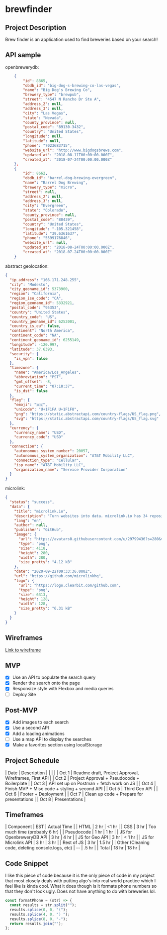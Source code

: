 # brewfinder

## Project Description

Brew finder is an application used to find breweries based on your search!

## API sample

openbrewerydb:

```json
    {
        "id": 8865,
        "obdb_id": "big-dog-s-brewing-co-las-vegas",
        "name": "Big Dog's Brewing Co",
        "brewery_type": "brewpub",
        "street": "4547 N Rancho Dr Ste A",
        "address_2": null,
        "address_3": null,
        "city": "Las Vegas",
        "state": "Nevada",
        "county_province": null,
        "postal_code": "89130-3432",
        "country": "United States",
        "longitude": null,
        "latitude": null,
        "phone": "7023683715",
        "website_url": "http://www.bigdogsbrews.com",
        "updated_at": "2018-08-11T00:00:00.000Z",
        "created_at": "2018-07-24T00:00:00.000Z"
    },
    {
        "id": 8662,
        "obdb_id": "barrel-dog-brewing-evergreen",
        "name": "Barrel Dog Brewing",
        "brewery_type": "micro",
        "street": null,
        "address_2": null,
        "address_3": null,
        "city": "Evergreen",
        "state": "Colorado",
        "county_province": null,
        "postal_code": "80439",
        "country": "United States",
        "longitude": "-105.321458",
        "latitude": "39.6361637",
        "phone": "5599176846",
        "website_url": null,
        "updated_at": "2018-08-24T00:00:00.000Z",
        "created_at": "2018-07-24T00:00:00.000Z"
    }
```

abstract geolocation:

```json
{
  "ip_address": "166.171.248.255",
  "city": "Modesto",
  "city_geoname_id": 5373900,
  "region": "California",
  "region_iso_code": "CA",
  "region_geoname_id": 5332921,
  "postal_code": "95353",
  "country": "United States",
  "country_code": "US",
  "country_geoname_id": 6252001,
  "country_is_eu": false,
  "continent": "North America",
  "continent_code": "NA",
  "continent_geoname_id": 6255149,
  "longitude": -120.997,
  "latitude": 37.6393,
  "security": {
    "is_vpn": false
  },
  "timezone": {
    "name": "America/Los_Angeles",
    "abbreviation": "PST",
    "gmt_offset": -8,
    "current_time": "07:10:37",
    "is_dst": false
  },
  "flag": {
    "emoji": "🇺🇸",
    "unicode": "U+1F1FA U+1F1F8",
    "png": "https://static.abstractapi.com/country-flags/US_flag.png",
    "svg": "https://static.abstractapi.com/country-flags/US_flag.svg"
  },
  "currency": {
    "currency_name": "USD",
    "currency_code": "USD"
  },
  "connection": {
    "autonomous_system_number": 20057,
    "autonomous_system_organization": "AT&T Mobility LLC",
    "connection_type": "Cellular",
    "isp_name": "AT&T Mobility LLC",
    "organization_name": "Service Provider Corporation"
  }
}
```

microlink:

```json
{
  "status": "success",
  "data": {
    "title": "microlink.io",
    "description": "Turn websites into data. microlink.io has 34 repositories available. Follow their code on GitHub.",
    "lang": "en",
    "author": null,
    "publisher": "GitHub",
    "image": {
      "url": "https://avatars0.githubusercontent.com/u/29799436?s=280&v=4",
      "type": "png",
      "size": 4118,
      "height": 280,
      "width": 280,
      "size_pretty": "4.12 kB"
    },
    "date": "2020-09-22T09:33:36.000Z",
    "url": "https://github.com/microlinkhq",
    "logo": {
      "url": "https://logo.clearbit.com/github.com",
      "type": "png",
      "size": 6313,
      "height": 128,
      "width": 128,
      "size_pretty": "6.31 kB"
    }
  }
}
```

## Wireframes

[Link to wireframe](https://whimsical.com/brew-maps-Jr1K564XSfDG8kh8ktuYPt)

## MVP

- [x] Use an API to populate the search query
- [x] Render the search onto the page
- [x] Responsize style with Flexbox and media queries
- [ ] Deploy Site

## Post-MVP

- [x] Add images to each search
- [x] Use a second API
- [x] Add a loading animations
- [ ] Use a map API to display the searches
- [x] Make a favorites section using localStorage

## Project Schedule

| Date | Description |
| | |
| Oct 1 | Readme draft, Project Approval, Wireframes, First API |
| Oct 2 | Project Approval + Pseudocode + Boilerplate |
| Oct 3 | API set up on Postman + fetch work on JS |
| Oct 4 | Finish MVP + Misc code + styling + second API |
| Oct 5 | Third Geo API |
| Oct 6 | Footer + Deployment |
| Oct 7 | Clean up code + Prepare for presentations |
| Oct 8 | Presentations |

## Timeframes

| Component | EST | Actual Time |
| HTML | 2 hr | <1 hr |
| CSS | 3 hr | Too much time (probably 6 hr) |
| Pseudocode | 1 hr | 1 hr |
| JS for OpenbreweryDB API | 3 hr | 4 hr |
| JS for Geo API | 3 hr | < 1 hr |
| JS for Microlink API | 3 hr | 3 hr |
| Rest of JS | 3 hr | 1.5 hr |
| Other (Cleaning code, deleting console.logs, etc) | -- | .5 hr |
| Total | 18 hr | 18 hr |

## Code Snippet

I like this piece of code because it is the only piece of code in my project that most closely deals with putting algo's into real world practice which I feel like is kinda cool. What it does though is it formats phone numbers so that they don't look ugly. Does not have anything to do with breweries lol.

```javascript
const formatPhone = (str) => {
  const results = str.split("");
  results.splice(0, 0, "(");
  results.splice(4, 0, ") ");
  results.splice(8, 0, "-");
  return results.join("");
};
```
